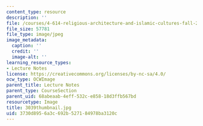 ```yaml
---
content_type: resource
description: ''
file: /courses/4-614-religious-architecture-and-islamic-cultures-fall-2002/3730d8956a3c692b527184978ba3120c_3039thumbnail.jpg
file_size: 57781
file_type: image/jpeg
image_metadata:
  caption: ''
  credit: ''
  image-alt: ''
learning_resource_types:
- Lecture Notes
license: https://creativecommons.org/licenses/by-nc-sa/4.0/
ocw_type: OCWImage
parent_title: Lecture Notes
parent_type: CourseSection
parent_uid: 68abeaab-4eff-532c-e858-18d3ffb567bd
resourcetype: Image
title: 3039thumbnail.jpg
uid: 3730d895-6a3c-692b-5271-84978ba3120c
---
```

